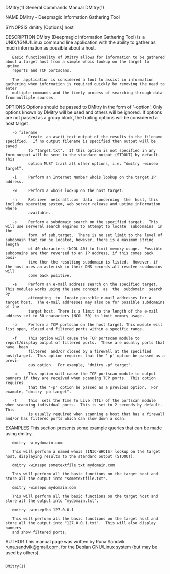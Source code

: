 DMitry(1)                                                     General Commands Manual                                                    DMitry(1)

NAME
       DMitry - Deepmagic Information Gathering Tool

SYNOPSIS
       dmitry [Options] host

DESCRIPTION
       DMitry  (Deepmagic Information Gathering Tool) is a UNIX/(GNU)Linux command line application with the ability to gather as much information
       as possible about a host.

       Basic functionality of DMitry allows for information to be gathered about a target host from a simple whois lookup on the target to  uptime
       reports and TCP portscans.

       The  application is considered a tool to assist in information gathering when information is required quickly by removing the need to enter
       multiple commands and the timely process of searching through data from multiple sources.

OPTIONS
       Options should be passed to DMitry in the form of '-option'.  Only options known by DMitry will be used and others  will  be  ignored.   If
       options are not passed as a group block, the trailing options will be considered a host target.

       -o filename
              Create  an ascii text output of the results to the filename specified.  If no output filename is specified then output will be saved
              to "target.txt".  If this option is not specified in any form output will be sent to the standard output (STDOUT) by default.   This
              option MUST trail all other options, i.e. "dmitry -winseo target".

       -i     Perform an Internet Number whois lookup on the target IP address.

       -w     Perform a whois lookup on the host target.

       -n     Retrieve  netcraft.com  data  concerning  the  host, this includes operating system, web server release and uptime information where
              available.

       -s     Perform a subdomain search on the specified target.  This will use serveral search engines to attempt to locate  subdomains  in  the
              form  of sub.target.  There is no set limit to the level of subdomain that can be located, however, there is a maximum string length
              of 40 characters (NCOL 40) to limit memory usage.  Possible subdomains are then reversed to an IP address, if this comes back  posi‐
              tive then the resulting subdomain is listed.  However, if the host uses an asterisk in their DNS records all resolve subdomains will
              come back positive.

       -e     Perform an e-mail address search on the specified target.  This modules works using the same concept  as  the  subdomain  search  by
              attempting  to  locate possible e-mail addresses for a target host.  The e-mail addresses may also be for possible subdomains of the
              target host. There is a limit to the length of the e-mail address set to 50 characters (NCOL 50) to limit memory usage.

       -p     Perform a TCP portscan on the host target. This module will list open, closed and filtered ports within a specific range.

       -f     This option will cause the TCP portscan module to report/display output of filtered ports.  These are usually ports that  have  been
              filtered  and/or closed by a firewall at the specified host/target.  This option requires that the '-p' option be passed as a previ‐
              ous option.  For example, "dmitry -pf target".

       -b     This option will cause the TCP portscan module to output banners if they are received when scanning TCP ports.  This option requires
              that the '-p' option be passed as a previous option.  For example, "dmitry -pb target".

       -t     This  sets the Time To Live (TTL) of the portscan module when scanning individual ports.  This is set to 2 seconds by default.  This
              is usually required when scanning a host that has a firewall and/or has filtered ports which can slow down a scan.

EXAMPLES
       This section presents some example queries that can be made using dmitry.

       dmitry -w mydomain.com

       This will perform a named whois (INIC-WHOIS) lookup on the target host, displaying results to the standard output (STDOUT).

       dmitry -winsepo sometextfile.txt mydomain.com

       This will perform all the basic functions on the target host and store all the output into "sometextfile.txt".

       dmitry -winsepo mydomain.com

       This will perform all the basic functions on the target host and store all the output into "mydomain.txt".

       dmitry -winsepfbo 127.0.0.1

       This will perform all the basic functions on the target host and store all the output into "127.0.0.1.txt".  This will also display banners
       and show filtered ports.

AUTHOR
       This manual page was written by Runa Sandvik <runa.sandvik@gmail.com>, for the Debian GNU/Linux system (but may be used by others).

                                                                                                                                         DMitry(1)
